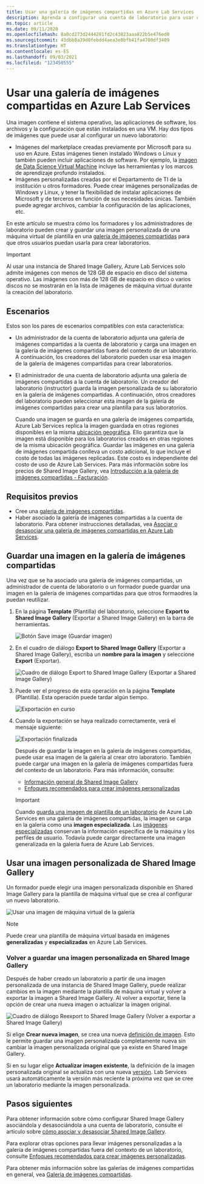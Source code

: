```yaml
---
title: Usar una galería de imágenes compartidas en Azure Lab Services | Microsoft Docs
description: Aprenda a configurar una cuenta de laboratorio para usar una galería de imágenes compartidas para que un usuario pueda compartir una imagen con otro, y otro usuario pueda usar la imagen para crear una plantilla de máquina virtual en el laboratorio.
ms.topic: article
ms.date: 09/11/2020
ms.openlocfilehash: 8a0cd273d2444281fd2c43823aaa822b5e476ed0
ms.sourcegitcommit: 43dbb8a39d0febdd4aea3e8bfb41fa4700df3409
ms.translationtype: HT
ms.contentlocale: es-ES
ms.lasthandoff: 09/03/2021
ms.locfileid: "123450555"
---
```

# <a name="use-a-shared-image-gallery-in-azure-lab-services"></a>Usar una galería de imágenes compartidas en Azure Lab Services

Una imagen contiene el sistema operativo, las aplicaciones de software, los archivos y la configuración que están instalados en una VM.  Hay dos tipos de imágenes que puede usar al configurar un nuevo laboratorio:
-   Imágenes del marketplace creadas previamente por Microsoft para su uso en Azure.  Estas imágenes tienen instalado Windows o Linux y también pueden incluir aplicaciones de software.  Por ejemplo, la [imagen de Data Science Virtual Machine](../machine-learning/data-science-virtual-machine/overview.md#whats-included-on-the-dsvm) incluye las herramientas y los marcos de aprendizaje profundo instalados.
-   Imágenes personalizadas creadas por el Departamento de TI de la institución u otros formadores.  Puede crear imágenes personalizadas de Windows y Linux, y tener la flexibilidad de instalar aplicaciones de Microsoft y de terceros en función de sus necesidades únicas.  También puede agregar archivos, cambiar la configuración de las aplicaciones, etc.

En este artículo se muestra cómo los formadores y los administradores de laboratorio pueden crear y guardar una imagen personalizada de una máquina virtual de plantilla en una [galería de imágenes compartidas](../virtual-machines/shared-image-galleries.md) para que otros usuarios puedan usarla para crear laboratorios.

> [!IMPORTANT]
> Al usar una instancia de Shared Image Gallery, Azure Lab Services solo admite imágenes con menos de 128 GB de espacio en disco del sistema operativo. Las imágenes con más de 128 GB de espacio en disco o varios discos no se mostrarán en la lista de imágenes de máquina virtual durante la creación del laboratorio.

## <a name="scenarios"></a>Escenarios
Estos son los pares de escenarios compatibles con esta característica: 

- Un administrador de la cuenta de laboratorio adjunta una galería de imágenes compartidas a la cuenta de laboratorio y carga una imagen en la galería de imágenes compartidas fuera del contexto de un laboratorio. A continuación, los creadores del laboratorio pueden usar esa imagen de la galería de imágenes compartidas para crear laboratorios. 
- El administrador de una cuenta de laboratorio adjunta una galería de imágenes compartidas a la cuenta de laboratorio. Un creador del laboratorio (instructor) guarda la imagen personalizada de su laboratorio en la galería de imágenes compartidas. A continuación, otros creadores del laboratorio pueden seleccionar esta imagen de la galería de imágenes compartidas para crear una plantilla para sus laboratorios. 

    Cuando una imagen se guarda en una galería de imágenes compartida, Azure Lab Services replica la imagen guardada en otras regiones disponibles en la misma [ubicación geográfica](https://azure.microsoft.com/global-infrastructure/geographies/). Ello garantiza que la imagen está disponible para los laboratorios creados en otras regiones de la misma ubicación geográfica. Guardar las imágenes en una galería de imágenes compartida conlleva un costo adicional, lo que incluye el costo de todas las imágenes replicadas. Este costo es independiente del costo de uso de Azure Lab Services. Para más información sobre los precios de Shared Image Gallery, vea [Introducción a la galería de imágenes compartidas - Facturación](../virtual-machines/shared-image-galleries.md#billing).
    
## <a name="prerequisites"></a>Requisitos previos
- Cree una [galería de imágenes compartidas](../virtual-machines/create-gallery.md).
- Haber asociado la galería de imágenes compartidas a la cuenta de laboratorio. Para obtener instrucciones detalladas, vea [Asociar o desasociar una galería de imágenes compartidas en Azure Lab Services](how-to-attach-detach-shared-image-gallery.md).

## <a name="save-an-image-to-the-shared-image-gallery"></a>Guardar una imagen en la galería de imágenes compartidas
Una vez que se ha asociado una galería de imágenes compartidas, un administrador de cuenta de laboratorio o un formador puede guardar una imagen en la galería de imágenes compartidas para que otros formaodres la puedan reutilizar. 

1. En la página **Template** (Plantilla) del laboratorio, seleccione **Export to Shared Image Gallery** (Exportar a Shared Image Gallery) en la barra de herramientas.

    ![Botón Save image (Guardar imagen)](./media/how-to-use-shared-image-gallery/export-to-shared-image-gallery-button.png)
2. En el cuadro de diálogo **Export to Shared Image Gallery** (Exportar a Shared Image Gallery), escriba un **nombre para la imagen** y seleccione **Export** (Exportar). 

    ![Cuadro de diálogo Export to Shared Image Gallery (Exportar a Shared Image Gallery)](./media/how-to-use-shared-image-gallery/export-to-shared-image-gallery-dialog.png)

3. Puede ver el progreso de esta operación en la página **Template** (Plantilla). Esta operación puede tardar algún tiempo. 

    ![Exportación en curso](./media/how-to-use-shared-image-gallery/exporting-image-in-progress.png)
4. Cuando la exportación se haya realizado correctamente, verá el mensaje siguiente:

    ![Exportación finalizada](./media/how-to-use-shared-image-gallery/exporting-image-completed.png)

    Después de guardar la imagen en la galería de imágenes compartidas, puede usar esa imagen de la galería al crear otro laboratorio. También puede cargar una imagen en la galería de imágenes compartidas fuera del contexto de un laboratorio. Para más información, consulte:


    - [Información general de Shared Image Gallery](../virtual-machines/shared-image-galleries.md)
    - [Enfoques recomendados para crear imágenes personalizadas](approaches-for-custom-image-creation.md)


    > [!IMPORTANT]
    > Cuando [guarda una imagen de plantilla de un laboratorio](how-to-use-shared-image-gallery.md#save-an-image-to-the-shared-image-gallery) de Azure Lab Services en una galería de imágenes compartidas, la imagen se carga en la galería como una **imagen especializada**. Las [imágenes especializadas](../virtual-machines/shared-image-galleries.md#generalized-and-specialized-images) conservan la información específica de la máquina y los perfiles de usuario. Todavía puede cargar directamente una imagen generalizada en la galería fuera de Azure Lab Services.    

## <a name="use-a-custom-image-from-the-shared-image-gallery"></a>Usar una imagen personalizada de Shared Image Gallery
Un formador puede elegir una imagen personalizada disponible en Shared Image Gallery para la plantilla de máquina virtual que se crea al configurar un nuevo laboratorio.

![Usar una imagen de máquina virtual de la galería](./media/how-to-use-shared-image-gallery/use-shared-image.png)

> [!NOTE]
> Puede crear una plantilla de máquina virtual basada en imágenes **generalizadas** y **especializadas** en Azure Lab Services.

### <a name="resave-a-custom-image-to-shared-image-gallery"></a>Volver a guardar una imagen personalizada en Shared Image Gallery

Después de haber creado un laboratorio a partir de una imagen personalizada de una instancia de Shared Image Gallery, puede realizar cambios en la imagen mediante la plantilla de máquina virtual y volver a exportar la imagen a Shared Image Gallery.  Al volver a exportar, tiene la opción de crear una nueva imagen o actualizar la imagen original. 

 ![Cuadro de diálogo Reexport to Shared Image Gallery (Volver a exportar a Shared Image Gallery)](./media/how-to-use-shared-image-gallery/reexport-to-shared-image-gallery-dialog.png) 

Si elige **Crear nueva imagen**, se crea una nueva [definición de imagen](../virtual-machines/shared-image-galleries.md#image-definitions).  Esto le permite guardar una imagen personalizada completamente nueva sin cambiar la imagen personalizada original que ya existe en Shared Image Gallery.

Si en su lugar elige **Actualizar imagen existente**, la definición de la imagen personalizada original se actualiza con una nueva [versión](../virtual-machines/shared-image-galleries.md#image-versions).  Lab Services usará automáticamente la versión más reciente la próxima vez que se cree un laboratorio mediante la imagen personalizada.

## <a name="next-steps"></a>Pasos siguientes
Para obtener información sobre cómo configurar Shared Image Gallery asociándola y desasociándola a una cuenta de laboratorio, consulte el artículo sobre [cómo asociar y desasociar Shared Image Gallery](how-to-attach-detach-shared-image-gallery.md).

Para explorar otras opciones para llevar imágenes personalizadas a la galería de imágenes compartidas fuera del contexto de un laboratorio, consulte [Enfoques recomendados para crear imágenes personalizadas](approaches-for-custom-image-creation.md).

Para obtener más información sobre las galerías de imágenes compartidas en general, vea [Galería de imágenes compartidas](../virtual-machines/shared-image-galleries.md).